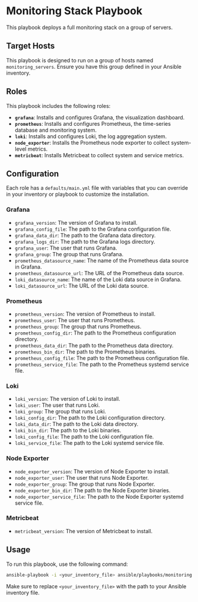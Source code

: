 # Monitoring Stack Playbook

This playbook deploys a full monitoring stack on a group of servers.

## Target Hosts

This playbook is designed to run on a group of hosts named `monitoring_servers`. Ensure you have this group defined in your Ansible inventory.

## Roles

This playbook includes the following roles:

-   **`grafana`**: Installs and configures Grafana, the visualization dashboard.
-   **`prometheus`**: Installs and configures Prometheus, the time-series database and monitoring system.
-   **`loki`**: Installs and configures Loki, the log aggregation system.
-   **`node_exporter`**: Installs the Prometheus node exporter to collect system-level metrics.
-   **`metricbeat`**: Installs Metricbeat to collect system and service metrics.

## Configuration

Each role has a `defaults/main.yml` file with variables that you can override in your inventory or playbook to customize the installation.

### Grafana

-   `grafana_version`: The version of Grafana to install.
-   `grafana_config_file`: The path to the Grafana configuration file.
-   `grafana_data_dir`: The path to the Grafana data directory.
-   `grafana_logs_dir`: The path to the Grafana logs directory.
-   `grafana_user`: The user that runs Grafana.
-   `grafana_group`: The group that runs Grafana.
-   `prometheus_datasource_name`: The name of the Prometheus data source in Grafana.
-   `prometheus_datasource_url`: The URL of the Prometheus data source.
-   `loki_datasource_name`: The name of the Loki data source in Grafana.
-   `loki_datasource_url`: The URL of the Loki data source.

### Prometheus

-   `prometheus_version`: The version of Prometheus to install.
-   `prometheus_user`: The user that runs Prometheus.
-   `prometheus_group`: The group that runs Prometheus.
-   `prometheus_config_dir`: The path to the Prometheus configuration directory.
-   `prometheus_data_dir`: The path to the Prometheus data directory.
-   `prometheus_bin_dir`: The path to the Prometheus binaries.
-   `prometheus_config_file`: The path to the Prometheus configuration file.
-   `prometheus_service_file`: The path to the Prometheus systemd service file.

### Loki

-   `loki_version`: The version of Loki to install.
-   `loki_user`: The user that runs Loki.
-   `loki_group`: The group that runs Loki.
-   `loki_config_dir`: The path to the Loki configuration directory.
-   `loki_data_dir`: The path to the Loki data directory.
-   `loki_bin_dir`: The path to the Loki binaries.
-   `loki_config_file`: The path to the Loki configuration file.
-   `loki_service_file`: The path to the Loki systemd service file.

### Node Exporter

-   `node_exporter_version`: The version of Node Exporter to install.
-   `node_exporter_user`: The user that runs Node Exporter.
-   `node_exporter_group`: The group that runs Node Exporter.
-   `node_exporter_bin_dir`: The path to the Node Exporter binaries.
-   `node_exporter_service_file`: The path to the Node Exporter systemd service file.

### Metricbeat

-   `metricbeat_version`: The version of Metricbeat to install.

## Usage

To run this playbook, use the following command:

```bash
ansible-playbook -i <your_inventory_file> ansible/playbooks/monitoring.yml
```

Make sure to replace `<your_inventory_file>` with the path to your Ansible inventory file.
